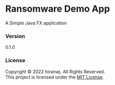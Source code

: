 # Ransomware Demo App

A Simple Java FX application 
### Version
0.1.0

### License
Copyright &copy; 2022 hiranwj. All Rights Reserved.<br>
This project is licensed  under the [MIT License](LICENSE.txt).